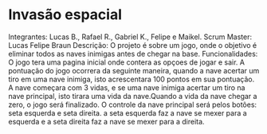 # Invasão espacial
Integrantes: Lucas B., Rafael R., Gabriel K., Felipe e Maikel.
Scrum Master: Lucas Felipe Braun
Descrição: O projeto é sobre um jogo, onde o objetivo é eliminar todos as naves inimigas antes de chegar na base.
Funcionalidades: O jogo tera uma pagina inicial onde contera as opçoes de jogar e sair.
                 A pontuação do jogo ocorrera da seguinte maneira, quando a nave acertar um tiro em uma nave inimiga, isto acrescentara 100 pontos em sua pontuação.
                 A nave começara com 3 vidas, e se uma nave inimiga acertar um tiro na nave principal, isto tirara uma vida da nave.Quando a vida da nave chegar a zero, o jogo será finalizado.
                 O controle da nave principal será pelos botões: seta esquerda e seta direita. a seta esquerda faz a nave se mexer para a esquerda e a seta direita faz a nave se mexer para a direita.
